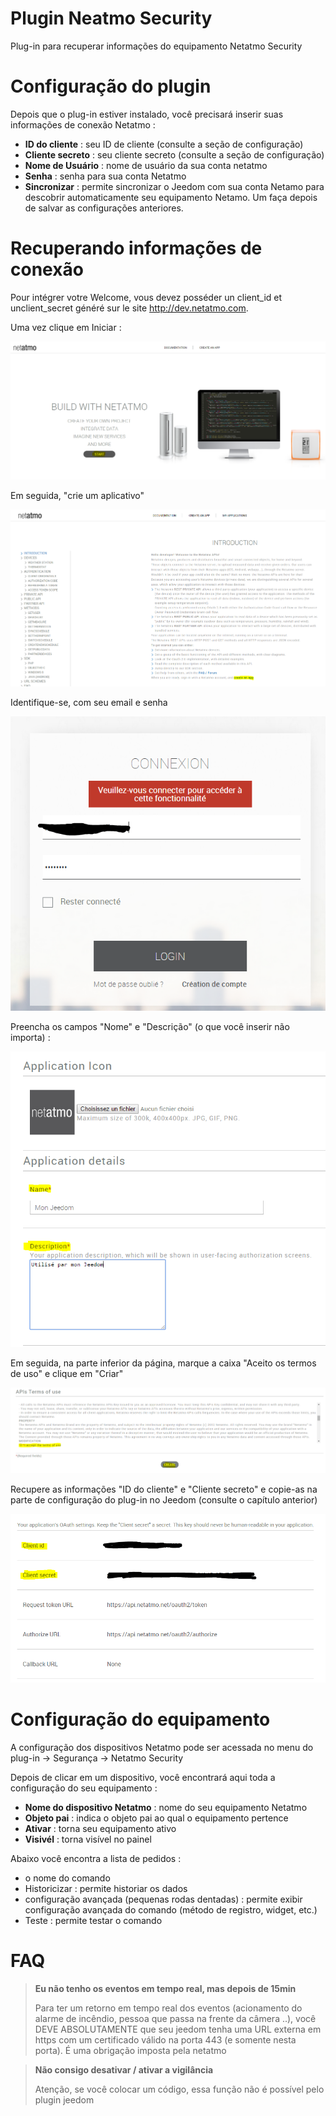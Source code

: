 # Plugin Neatmo Security

Plug-in para recuperar informações do equipamento Netatmo Security

# Configuração do plugin

Depois que o plug-in estiver instalado, você precisará inserir suas informações de conexão Netatmo :

-   **ID do cliente** : seu ID de cliente (consulte a seção de configuração)
-   **Cliente secreto** : seu cliente secreto (consulte a seção de configuração)
-   **Nome de Usuário** : nome de usuário da sua conta netatmo
-   **Senha** : senha para sua conta Netatmo
-   **Sincronizar** : permite sincronizar o Jeedom com sua conta Netamo para descobrir automaticamente seu equipamento Netamo. Um
    faça depois de salvar as configurações anteriores.

# Recuperando informações de conexão

Pour intégrer votre Welcome, vous devez posséder un client\_id et unclient\_secret généré sur le site <http://dev.netatmo.com>.

Uma vez clique em Iniciar :

![netatmoWelcome10](../images/netatmoWelcome10.png)

Em seguida, "crie um aplicativo"

![netatmoWelcome11](../images/netatmoWelcome11.png)

Identifique-se, com seu email e senha

![netatmoWelcome12](../images/netatmoWelcome12.png)

Preencha os campos "Nome" e "Descrição" (o que você inserir não importa) :

![netatmoWelcome13](../images/netatmoWelcome13.png)

Em seguida, na parte inferior da página, marque a caixa "Aceito os termos de uso" e clique em "Criar"

![netatmoWelcome14](../images/netatmoWelcome14.png)

Recupere as informações "ID do cliente" e "Cliente secreto" e copie-as na parte de configuração do plug-in no Jeedom (consulte o capítulo anterior)

![netatmoWelcome15](../images/netatmoWelcome15.png)

# Configuração do equipamento

A configuração dos dispositivos Netatmo pode ser acessada no menu do plug-in -> Segurança -> Netatmo Security

Depois de clicar em um dispositivo, você encontrará aqui toda a configuração do seu equipamento :

-   **Nome do dispositivo Netatmo** : nome do seu equipamento Netatmo
-   **Objeto pai** : indica o objeto pai ao qual o equipamento pertence
-   **Ativar** : torna seu equipamento ativo
-   **Visivél** : torna visível no painel

Abaixo você encontra a lista de pedidos :

-   o nome do comando
-   Historicizar : permite historiar os dados
-   configuração avançada (pequenas rodas dentadas) : permite exibir
    configuração avançada do comando (método de registro, widget, etc.)
-   Teste : permite testar o comando

# FAQ

>**Eu não tenho os eventos em tempo real, mas depois de 15min**
>
>Para ter um retorno em tempo real dos eventos (acionamento do alarme de incêndio, pessoa que passa na frente da câmera ..), você DEVE ABSOLUTAMENTE que seu jeedom tenha uma URL externa em https com um certificado válido na porta 443 (e somente nesta porta). É uma obrigação imposta pela netatmo

>**Não consigo desativar / ativar a vigilância**
>
>Atenção, se você colocar um código, essa função não é possível pelo plugin jeedom
